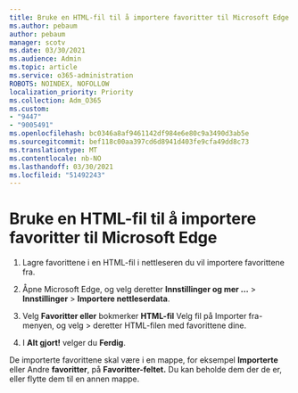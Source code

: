 ```yaml
---
title: Bruke en HTML-fil til å importere favoritter til Microsoft Edge
ms.author: pebaum
author: pebaum
manager: scotv
ms.date: 03/30/2021
ms.audience: Admin
ms.topic: article
ms.service: o365-administration
ROBOTS: NOINDEX, NOFOLLOW
localization_priority: Priority
ms.collection: Adm_O365
ms.custom:
- "9447"
- "9005491"
ms.openlocfilehash: bc0346a8af9461142df984e6e80c9a3490d3ab5e
ms.sourcegitcommit: bef118c00aa397cd6d8941d403fe9cfa49dd8c73
ms.translationtype: MT
ms.contentlocale: nb-NO
ms.lasthandoff: 03/30/2021
ms.locfileid: "51492243"
---
```

# <a name="use-an-html-file-to-import-favorites-to-microsoft-edge"></a>Bruke en HTML-fil til å importere favoritter til Microsoft Edge

1. Lagre favorittene i en HTML-fil i nettleseren du vil importere favorittene fra.

1. Åpne Microsoft Edge, og velg deretter **Innstillinger og mer ...**  >  **Innstillinger**  >  **Importere nettleserdata**.

1. Velg **Favoritter eller** bokmerker **HTML-fil** Velg fil på Importer fra-menyen, og velg  >  deretter HTML-filen med favorittene dine.

1. I **Alt gjort!** velger du **Ferdig**.

De importerte favorittene skal være i en mappe, for eksempel **Importerte** eller Andre **favoritter**, på **Favoritter-feltet.** Du kan beholde dem der de er, eller flytte dem til en annen mappe.